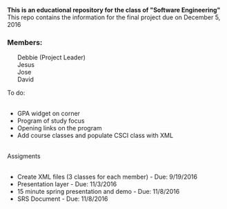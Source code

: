 <b>This is an educational repository for the class of "Software Engineering"</b><br>
This repo contains the information for the final project due on December 5, 2016 <br>
<h3>Members:</h3>
<ul style="list-style-type:none">
	<li>Debbie (Project Leader)</li>
	<li>Jesus</li> 
	<li>Jose</li>  
	<li>David</li> 
</ul>
<dl>

  <dt>To do:</dt>
   <ul>
      <li>GPA widget on corner</li>
      <li>Program of study focus</li>
      <li>Opening links on the program</li>
	     <li>Add course classes and populate CSCI class with XML</li>
    </ul>

  <dt>Assigments</dt>
   <ul>
      <li>Create XML files (3 classes for each member) - Due: 9/19/2016</li>
      <li>Presentation layer - Due: 11/3/2016</li>
      <li>15 minute spring presentation and demo - Due: 11/8/2016</li>
      <li>SRS Document - Due: 11/8/2016</li>
    </ul>
</dl>

